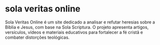 # sola veritas online
 Sola Veritas Online é um site dedicado a analisar e refutar heresias sobre a Bíblia e Jesus, com base na Sola Scriptura. O projeto apresenta artigos, versículos, vídeos e materiais educativos para fortalecer a fé cristã e combater distorções teológicas.
